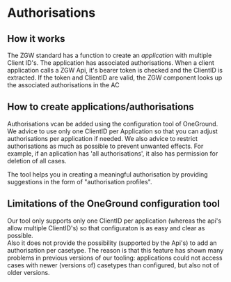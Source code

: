 # Authorisations

## How it works
The ZGW standard has a function to create an <em>application</em> with multiple Client ID's. 
The application has associated authorisations. 
When a client application calls a ZGW Api, it's bearer token is checked and the ClientID is extracted. If the token and ClientID are valid, the ZGW component looks up the associated authorisations in the AC   

## How to create applications/authorisations
Authorisations vcan be added using the configuration tool of OneGround. 
We advice to use only one ClientID per Application so that you can adjust authorisations per application if needed.
We also advice to restrict authorisations as much as possible to prevent unwanted effects. For example, if an aplication has 'all authorisations', it also has permission for deletion of all cases.

The tool helps you in creating a meaningful authorisation by providing suggestions in the form of "authorisation profiles".

## Limitations of the OneGround configuration tool
Our tool only supports only one ClientID per application (whereas the api's allow multiple ClientID's) so that configuraton is as easy and clear as possible.  
Also it does not provide the possibility (supported by the Api's) to add an authorisation per casetype. The reason is that this feature has shown many problems in previous versions of our tooling: applications could not access cases with newer (versions of) casetypes than configured, but also not of older versions.
